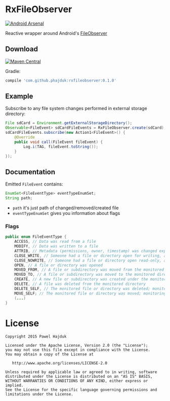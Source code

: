 # RxFileObserver
[![Android Arsenal](https://img.shields.io/badge/Android%20Arsenal-RxFileObserver-green.svg?style=flat)](https://android-arsenal.com/details/1/2397)

Reactive wrapper around Android's [FileObserver][1]

## Download
[![Maven Central](https://img.shields.io/maven-central/v/com.github.phajduk/rxfileobserver.svg)](http://search.maven.org/#search%7Cga%7C1%7Crxfileobserver)

Gradle:
```groovy
compile 'com.github.phajduk:rxfileobserver:0.1.0'
```

## Example
Subscribe to any file system changes performed in external storage directory:

```java
File sdCard = Environment.getExternalStorageDirectory();
Observable<FileEvent> sdCardFileEvents = RxFileObserver.create(sdCard);
sdCardFileEvents.subscribe(new Action1<FileEvent>() {
    @Override
    public void call(FileEvent fileEvent) {
        Log.i(TAG, fileEvent.toString());
    }
});
````

## Documentation
Emitted `FileEvent` contains:
```java
EnumSet<FileEventType> eventTypeEnumSet;
String path;
```
- `path` it's just path of changed/removed/created file
- `eventTypeEnumSet` gives you information about flags

### Flags
```java
public enum FileEventType {
    ACCESS, // Data was read from a file
    MODIFY, // Data was written to a file
    ATTRIB, // Metadata (permissions, owner, timestamp) was changed explicitly
    CLOSE_WRITE, // Someone had a file or directory open for writing, and closed it
    CLOSE_NOWRITE, // Someone had a file or directory open read-only, and closed it
    OPEN, // A file or directory was opened
    MOVED_FROM, // A file or subdirectory was moved from the monitored directory
    MOVED_TO, // A file or subdirectory was moved to the monitored directory
    CREATE, // A new file or subdirectory was created under the monitored directory
    DELETE, // A file was deleted from the monitored directory
    DELETE_SELF, // The monitored file or directory was deleted; monitoring effectively stops
    MOVE_SELF; // The monitored file or directory was moved; monitoring continues
    (...)
}
```
# License


    Copyright 2015 Pawel Hajduk

    Licensed under the Apache License, Version 2.0 (the "License");
    you may not use this file except in compliance with the License.
    You may obtain a copy of the License at

       http://www.apache.org/licenses/LICENSE-2.0

    Unless required by applicable law or agreed to in writing, software
    distributed under the License is distributed on an "AS IS" BASIS,
    WITHOUT WARRANTIES OR CONDITIONS OF ANY KIND, either express or implied.
    See the License for the specific language governing permissions and
    limitations under the License.


 [1]: http://developer.android.com/reference/android/os/FileObserver.html
